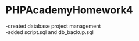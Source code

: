 # PHPAcademyHomework4

-created database project management<br/>
-added script.sql and db_backup.sql